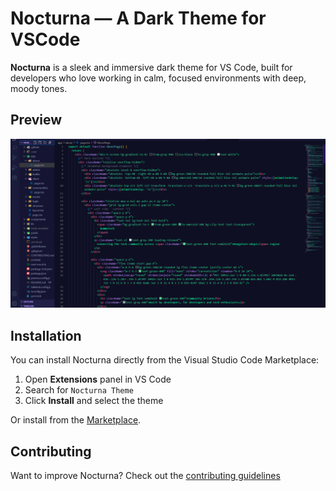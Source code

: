 # Nocturna — A Dark Theme for VSCode

**Nocturna** is a sleek and immersive dark theme for VS Code, built for developers who love working in calm, focused environments with deep, moody tones.

##  Preview

![Nocturna Theme Screenshot](./screenshot.png)

## Installation

You can install Nocturna directly from the Visual Studio Code Marketplace:

1. Open **Extensions** panel in VS Code
2. Search for `Nocturna Theme`
3. Click **Install** and select the theme

Or install from the [Marketplace](https://marketplace.visualstudio.com/items?itemName=ShonDsouza.nocturna-theme).





## Contributing

Want to improve Nocturna? Check out the [contributing guidelines](https://github.com/shondsouza/nocturna-theme/blob/main/CONTRIBUTING.md) 

